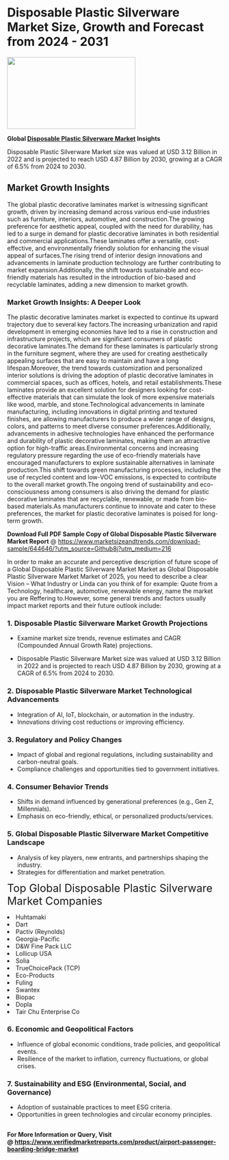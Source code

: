 <H1>Disposable Plastic Silverware Market Size, Growth and Forecast from 2024 - 2031</H1><img class="aligncenter size-medium wp-image-584254" src="https://thirdeyenews.in/wp-content/uploads/2024/09/Global-Market-Research-300x168.jpeg" alt="" width="300" height="168" /><p><strong>Global&nbsp;<a href="https://www.marketsizeandtrends.com/download-sample/644646/?utm_source=Github8j?utm_medium=216">Disposable Plastic Silverware Market</a> Insights</strong></p><p>Disposable Plastic Silverware Market size was valued at USD 3.12 Billion in 2022 and is projected to reach USD 4.87 Billion by 2030, growing at a CAGR of 6.5% from 2024 to 2030.</p><p><h2>Market Growth Insights</h2> The global plastic decorative laminates market is witnessing significant growth, driven by increasing demand across various end-use industries such as furniture, interiors, automotive, and construction.The growing preference for aesthetic appeal, coupled with the need for durability, has led to a surge in demand for plastic decorative laminates in both residential and commercial applications.These laminates offer a versatile, cost-effective, and environmentally friendly solution for enhancing the visual appeal of surfaces.The rising trend of interior design innovations and advancements in laminate production technology are further contributing to market expansion.Additionally, the shift towards sustainable and eco-friendly materials has resulted in the introduction of bio-based and recyclable laminates, adding a new dimension to market growth. <h3>Market Growth Insights: A Deeper Look</h3> The plastic decorative laminates market is expected to continue its upward trajectory due to several key factors.The increasing urbanization and rapid development in emerging economies have led to a rise in construction and infrastructure projects, which are significant consumers of plastic decorative laminates.The demand for these laminates is particularly strong in the furniture segment, where they are used for creating aesthetically appealing surfaces that are easy to maintain and have a long lifespan.Moreover, the trend towards customization and personalized interior solutions is driving the adoption of plastic decorative laminates in commercial spaces, such as offices, hotels, and retail establishments.These laminates provide an excellent solution for designers looking for cost-effective materials that can simulate the look of more expensive materials like wood, marble, and stone.Technological advancements in laminate manufacturing, including innovations in digital printing and textured finishes, are allowing manufacturers to produce a wider range of designs, colors, and patterns to meet diverse consumer preferences.Additionally, advancements in adhesive technologies have enhanced the performance and durability of plastic decorative laminates, making them an attractive option for high-traffic areas.Environmental concerns and increasing regulatory pressure regarding the use of eco-friendly materials have encouraged manufacturers to explore sustainable alternatives in laminate production.This shift towards green manufacturing processes, including the use of recycled content and low-VOC emissions, is expected to contribute to the overall market growth.The ongoing trend of sustainability and eco-consciousness among consumers is also driving the demand for plastic decorative laminates that are recyclable, renewable, or made from bio-based materials.As manufacturers continue to innovate and cater to these preferences, the market for plastic decorative laminates is poised for long-term growth.</p><p><span class=""><strong>Download Full PDF Sample Copy of Global Disposable Plastic Silverware Market Report</strong> @ <a href="https://www.marketsizeandtrends.com/download-sample/644646/?utm_source=Github8j?utm_medium=216" target="_blank">https://www.marketsizeandtrends.com/download-sample/644646/?utm_source=Github8j?utm_medium=216</a></span></p><p>In order to make an accurate and perceptive description of future scope of a Global&nbsp;Disposable Plastic Silverware Market Market as Global&nbsp;Disposable Plastic Silverware Market Market of 2025, you need to describe a clear Vision &ndash; What Industry or Linda can you think of for example: Quote from a Technology, healthcare, automotive, renewable energy, name the market you are Reffering to.However, some general trends and factors usually impact market reports and their future outlook include:</p><h3>1.&nbsp;<strong>Disposable Plastic Silverware Market Growth Projections</strong></h3><ul><li>Examine market size trends, revenue estimates and CAGR (Compounded Annual Growth Rate) projections.</li><li><p>Disposable Plastic Silverware Market size was valued at USD 3.12 Billion in 2022 and is projected to reach USD 4.87 Billion by 2030, growing at a CAGR of 6.5% from 2024 to 2030.</p></li></ul><h3>2.&nbsp;<strong>Disposable Plastic Silverware Market Technological Advancements</strong></h3><ul><li>Integration of AI, IoT, blockchain, or automation in the industry.</li><li>Innovations driving cost reductions or improving efficiency.</li></ul><h3>3.&nbsp;<strong>Regulatory and Policy Changes</strong></h3><ul><li>Impact of global and regional regulations, including sustainability and carbon-neutral goals.</li><li>Compliance challenges and opportunities tied to government initiatives.</li></ul><h3>4.&nbsp;<strong>Consumer Behavior Trends</strong></h3><ul><li>Shifts in demand influenced by generational preferences (e.g., Gen Z, Millennials).</li><li>Emphasis on eco-friendly, ethical, or personalized products/services.</li></ul><h3>5.&nbsp;<strong>Global Disposable Plastic Silverware Market Competitive Landscape</strong></h3><ul><li>Analysis of key players, new entrants, and partnerships shaping the industry.</li><li>Strategies for differentiation and market penetration.</li></ul><p data-pm-slice="1 1 []"><span style="color: inherit; font-family: inherit; font-size: 25px;">Top Global Disposable Plastic Silverware Market Companies</span></p><div class="" data-test-id=""><p><li>Huhtamaki</li><li> Dart</li><li> Pactiv (Reynolds)</li><li> Georgia-Pacific</li><li> D&W Fine Pack LLC</li><li> Lollicup USA</li><li> Solia</li><li> TrueChoicePack (TCP)</li><li> Eco-Products</li><li> Fuling</li><li> Swantex</li><li> Biopac</li><li> Dopla</li><li> Tair Chu Enterprise Co</li></p></div><h3>6.&nbsp;<strong>Economic and Geopolitical Factors</strong></h3><ul><li>Influence of global economic conditions, trade policies, and geopolitical events.</li><li>Resilience of the market to inflation, currency fluctuations, or global crises.</li></ul><h3>7.&nbsp;<strong>Sustainability and ESG (Environmental, Social, and Governance)</strong></h3><ul><li>Adoption of sustainable practices to meet ESG criteria.</li><li>Opportunities in green technologies and circular economy principles.</li></ul><h2><strong style="font-size: 14px;">For More Information or Query, Visit @&nbsp;</strong><a style="background-color: #ffffff; font-size: 14px;" href="https://www.marketsizeandtrends.com/report/disposable-plastic-silverware-market/" target="_blank">https://www.verifiedmarketreports.com/product/airport-passenger-boarding-bridge-market</a></h2>